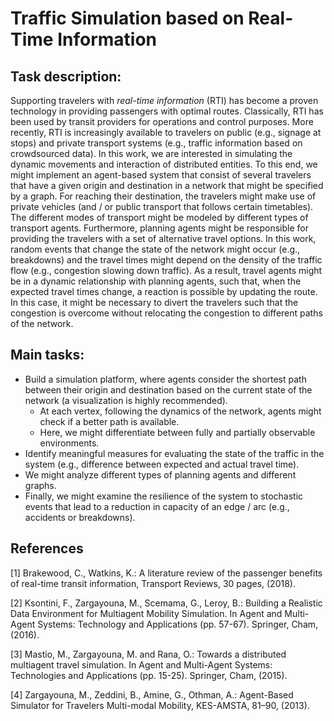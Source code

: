 # Traffic Simulation based on Real-Time Information

## Task description:

Supporting travelers with *real-time information*  (RTI) has become a proven technology in providing
passengers with optimal routes. Classically, RTI has been used by transit providers for operations and
control purposes. More recently, RTI is increasingly available to travelers on public (e.g., signage at
stops) and private transport systems (e.g., traffic information based on crowdsourced data).
In this work, we are interested in simulating the dynamic movements and interaction of distributed
entities. To this end, we might implement an agent-based system that consist of several travelers that
have a given origin and destination in a network that might be specified by a graph. For reaching their
destination, the travelers might make use of private vehicles (and / or public transport that follows
certain timetables). The different modes of transport might be modeled by different types of transport
agents. Furthermore, planning agents might be responsible for providing the travelers with a set of
alternative travel options. In this work, random events that change the state of the network might occur
(e.g., breakdowns) and the travel times might depend on the density of the traffic flow (e.g., congestion
slowing down traffic). As a result, travel agents might be in a dynamic relationship with planning agents,
such that, when the expected travel times change, a reaction is possible by updating the route. In this
case, it might be necessary to divert the travelers such that the congestion is overcome without relocating
the congestion to different paths of the network.

## Main tasks:

- Build a simulation platform, where agents consider the shortest path between their origin and destination based on the current state of the network (a visualization is highly recommended).
    - At each vertex, following the dynamics of the network, agents might check if a better path is available.
    - Here, we might differentiate between fully and partially observable environments.
- Identify meaningful measures for evaluating the state of the traffic in the system (e.g., difference between expected and actual travel time).
- We might analyze different types of planning agents and different graphs.
- Finally, we might examine the resilience of the system to stochastic events that lead to a reduction in capacity of an edge / arc (e.g., accidents or breakdowns).

## References

[1] Brakewood, C., Watkins, K.: A literature review of the passenger benefits of real-time transit information, Transport Reviews, 30 pages, (2018).

[2] Ksontini, F., Zargayouna, M., Scemama, G., Leroy, B.: Building a Realistic Data Environment for Multiagent Mobility Simulation. In Agent and Multi-Agent Systems: Technology and Applications (pp. 57-67). Springer, Cham, (2016).

[3] Mastio, M., Zargayouna, M. and Rana, O.: Towards a distributed multiagent travel simulation. In Agent and Multi-Agent Systems: Technologies and Applications (pp. 15-25). Springer, Cham, (2015).

[4] Zargayouna, M., Zeddini, B., Amine, G., Othman, A.: Agent-Based Simulator for Travelers Multi-modal Mobility, KES-AMSTA, 81–90, (2013).